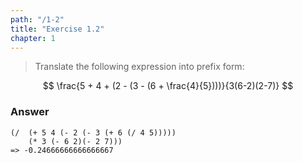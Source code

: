 ```yaml
---
path: "/1-2"
title: "Exercise 1.2"
chapter: 1
---
```


> Translate the following expression into prefix form:

$$
\frac{5 + 4 + (2 - (3 - (6 + \frac{4}{5})))}{3(6-2)(2-7)}
$$

### Answer

```
(/  (+ 5 4 (- 2 (- 3 (+ 6 (/ 4 5)))))
    (* 3 (- 6 2)(- 2 7)))
=> -0.24666666666666667
```
